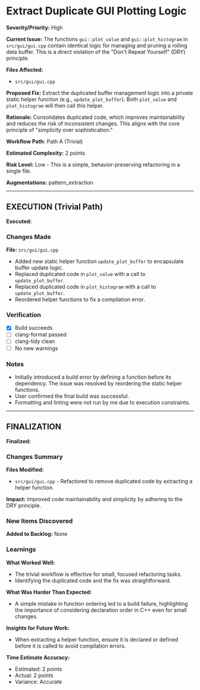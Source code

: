 # Extract Duplicate GUI Plotting Logic

**Severity/Priority:** High

**Current Issue:** The functions `gui::plot_value` and `gui::plot_histogram` in `src/gui/gui.cpp` contain identical logic for managing and pruning a rolling data buffer. This is a direct violation of the "Don't Repeat Yourself" (DRY) principle.

**Files Affected:**
- `src/gui/gui.cpp`

**Proposed Fix:** Extract the duplicated buffer management logic into a private static helper function (e.g., `update_plot_buffer`). Both `plot_value` and `plot_histogram` will then call this helper.

**Rationale:** Consolidates duplicated code, which improves maintainability and reduces the risk of inconsistent changes. This aligns with the core principle of "simplicity over sophistication."

**Workflow Path:** Path A (Trivial)

**Estimated Complexity:** 2 points

**Risk Level:** Low - This is a simple, behavior-preserving refactoring in a single file.

**Augmentations:** pattern_extraction

---

## EXECUTION (Trivial Path)

**Executed:**

### Changes Made

**File:** `src/gui/gui.cpp`
- Added new static helper function `update_plot_buffer` to encapsulate buffer update logic.
- Replaced duplicated code in `plot_value` with a call to `update_plot_buffer`.
- Replaced duplicated code in `plot_histogram` with a call to `update_plot_buffer`.
- Reordered helper functions to fix a compilation error.

### Verification

- [x] Build succeeds
- [ ] clang-format passed
- [ ] clang-tidy clean
- [ ] No new warnings

### Notes
- Initially introduced a build error by defining a function before its dependency. The issue was resolved by reordering the static helper functions.
- User confirmed the final build was successful.
- Formatting and linting were not run by me due to execution constraints.

---

## FINALIZATION

**Finalized:**

### Changes Summary

**Files Modified:**
- `src/gui/gui.cpp` - Refactored to remove duplicated code by extracting a helper function.

**Impact:** Improved code maintainability and simplicity by adhering to the DRY principle.

### New Items Discovered

**Added to Backlog:** None

### Learnings

**What Worked Well:**
- The trivial workflow is effective for small, focused refactoring tasks.
- Identifying the duplicated code and the fix was straightforward.

**What Was Harder Than Expected:**
- A simple mistake in function ordering led to a build failure, highlighting the importance of considering declaration order in C++ even for small changes.

**Insights for Future Work:**
- When extracting a helper function, ensure it is declared or defined before it is called to avoid compilation errors.

**Time Estimate Accuracy:**
- Estimated: 2 points
- Actual: 2 points
- Variance: Accurate

